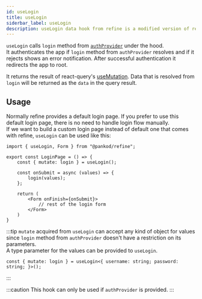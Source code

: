 ```yaml
---
id: useLogin
title: useLogin
siderbar_label: useLogin
description: useLogin data hook from refine is a modified version of react-query's useMutation for create mutations
---
```


`useLogin`  calls `login` method from [`authProvider`](/docs/guides-and-concepts/providers/auth-provider) under the hood.  
It authenticates the app if `login` method from `authProvider` resolves and if it rejects shows an error notification. After successful authentication it redirects the app to root.

It returns the result of react-query's [useMutation](https://react-query.tanstack.com/reference/useMutation). 
Data that is resolved from `login` will be returned as the `data` in the query result.

## Usage

Normally refine provides a default login page. If you prefer to use this default login page, there is no need to handle login flow manually.  
If we want to build a custom login page instead of default one that comes with refine, `useLogin` can be used like this:

```tsx title="pages/customLoginPage"
import { useLogin, Form } from "@pankod/refine";

export const LoginPage = () => {
    const { mutate: login } = useLogin();

    const onSubmit = async (values) => {
        login(values);
    };

    return (
        <Form onFinish={onSubmit}>
            // rest of the login form
        </Form>
    )
}
```

:::tip
`mutate` acquired from `useLogin` can accept any kind of object for values since `login` method from `authProvider` doesn't have a restriction on its parameters.  
A type parameter for the values can be provided to `useLogin`.
```tsx
const { mutate: login } = useLogin<{ username: string; password: string; }>();
```
:::

:::caution
This hook can only be used if `authProvider` is provided.
:::

